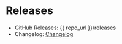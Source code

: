 # Releases

- GitHub Releases: {{ repo_url }}/releases
- Changelog: [Changelog](changelog/index.md)
